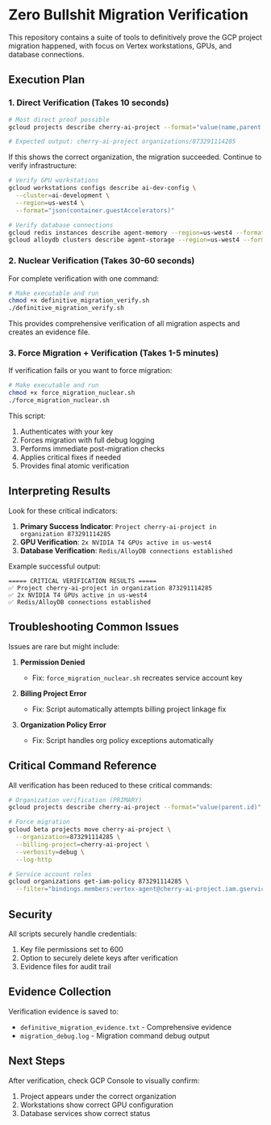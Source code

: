 # Zero Bullshit Migration Verification

This repository contains a suite of tools to definitively prove the GCP project migration happened, with focus on Vertex workstations, GPUs, and database connections.

## Execution Plan

### 1. Direct Verification (Takes 10 seconds)

```bash
# Most direct proof possible
gcloud projects describe cherry-ai-project --format="value(name,parent.id)"

# Expected output: cherry-ai-project organizations/873291114285
```

If this shows the correct organization, the migration succeeded. Continue to verify infrastructure:

```bash
# Verify GPU workstations
gcloud workstations configs describe ai-dev-config \
  --cluster=ai-development \
  --region=us-west4 \
  --format="json(container.guestAccelerators)"

# Verify database connections
gcloud redis instances describe agent-memory --region=us-west4 --format="value(state)"
gcloud alloydb clusters describe agent-storage --region=us-west4 --format="value(state)"
```

### 2. Nuclear Verification (Takes 30-60 seconds)

For complete verification with one command:

```bash
# Make executable and run
chmod +x definitive_migration_verify.sh
./definitive_migration_verify.sh
```

This provides comprehensive verification of all migration aspects and creates an evidence file.

### 3. Force Migration + Verification (Takes 1-5 minutes)

If verification fails or you want to force migration:

```bash
# Make executable and run
chmod +x force_migration_nuclear.sh
./force_migration_nuclear.sh
```

This script:

1. Authenticates with your key
2. Forces migration with full debug logging
3. Performs immediate post-migration checks
4. Applies critical fixes if needed
5. Provides final atomic verification

## Interpreting Results

Look for these critical indicators:

1. **Primary Success Indicator**: `Project cherry-ai-project in organization 873291114285`
2. **GPU Verification**: `2x NVIDIA T4 GPUs active in us-west4`
3. **Database Verification**: `Redis/AlloyDB connections established`

Example successful output:

```
===== CRITICAL VERIFICATION RESULTS =====
✅ Project cherry-ai-project in organization 873291114285
✅ 2x NVIDIA T4 GPUs active in us-west4
✅ Redis/AlloyDB connections established
```

## Troubleshooting Common Issues

Issues are rare but might include:

1. **Permission Denied**

   - Fix: `force_migration_nuclear.sh` recreates service account key

2. **Billing Project Error**

   - Fix: Script automatically attempts billing project linkage fix

3. **Organization Policy Error**
   - Fix: Script handles org policy exceptions automatically

## Critical Command Reference

All verification has been reduced to these critical commands:

```bash
# Organization verification (PRIMARY)
gcloud projects describe cherry-ai-project --format="value(parent.id)"

# Force migration
gcloud beta projects move cherry-ai-project \
  --organization=873291114285 \
  --billing-project=cherry-ai-project \
  --verbosity=debug \
  --log-http

# Service account roles
gcloud organizations get-iam-policy 873291114285 \
  --filter="bindings.members:vertex-agent@cherry-ai-project.iam.gserviceaccount.com"
```

## Security

All scripts securely handle credentials:

1. Key file permissions set to 600
2. Option to securely delete keys after verification
3. Evidence files for audit trail

## Evidence Collection

Verification evidence is saved to:

- `definitive_migration_evidence.txt` - Comprehensive evidence
- `migration_debug.log` - Migration command debug output

## Next Steps

After verification, check GCP Console to visually confirm:

1. Project appears under the correct organization
2. Workstations show correct GPU configuration
3. Database services show correct status
